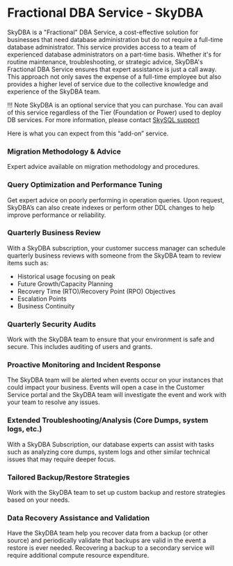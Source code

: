 # Fractional DBA Service - SkyDBA

SkyDBA is a "Fractional" DBA Service, a cost-effective solution for businesses that need database administration but do not require a full-time database administrator. This service provides access to a team of experienced database administrators on a part-time basis. Whether it's for routine maintenance, troubleshooting, or strategic advice, SkyDBA's Fractional DBA Service ensures that expert assistance is just a call away. This approach not only saves the expense of a full-time employee but also provides a higher level of service due to the collective knowledge and experience of the SkyDBA team.

!!! Note
    SkyDBA is an optional service that you can purchase. You can avail of this service regardless of the Tier (Foundation or Power) used to deploy DB services. For more information, please contact [SkySQL support](mailto:support@skysql.com) 


Here is what you can expect from this “add-on” service. 

### **Migration Methodology & Advice**

Expert advice available on migration methodology and procedures.

### **Query Optimization and Performance Tuning**

Get expert advice on poorly performing in operation queries. Upon request, SkyDBA’s can also create indexes or perform other DDL changes to help improve performance or reliability.

### **Quarterly Business Review**

With a SkyDBA subscription, your customer success manager can schedule quarterly business reviews with someone from the SkyDBA team to review items such as:

- Historical usage focusing on peak
- Future Growth/Capacity Planning
- Recovery Time (RTO)/Recovery Point (RPO) Objectives
- Escalation Points
- Business Continuity

### **Quarterly Security Audits**

Work with the SkyDBA team to ensure that your environment is safe and secure. This includes auditing of users and grants.

### **Proactive Monitoring and Incident Response**

The SkyDBA team will be alerted when events occur on your instances that could impact your business. Events will open a case in the Customer Service portal and the SkyDBA team will investigate the event and work with your team to resolve any issues.

### **Extended Troubleshooting/Analysis (Core Dumps, system logs, etc.)**

With a SkyDBA Subscription, our database experts can assist with tasks such as analyzing core dumps, system logs and other similar technical issues that may require deeper focus.

### **Tailored Backup/Restore Strategies**

Work with the SkyDBA team to set up custom backup and restore strategies based on your needs.

### **Data Recovery Assistance and Validation**

Have the SkyDBA team help you recover data from a backup (or other source) and periodically validate that backups are valid in the event a restore is ever needed. Recovering a backup to a secondary service will require additional compute resource expenditure.